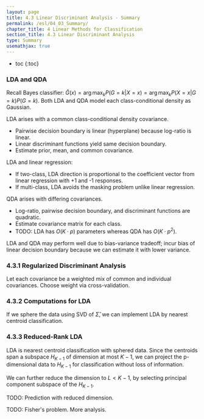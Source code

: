 ```yaml
---
layout: page
title: 4.3 Linear Discriminant Analysis - Summary
permalink: /esl/04_03_Summary/
chapter_title: 4 Linear Methods for Classification
section_title: 4.3 Linear Discriminant Analysis
type: Summary
usemathjax: true
---
```


* toc
{:toc}

### LDA and QDA

Recall Bayes classifier: $\hat{G}(x)= \arg\max_{k} P(G = k \lvert X = x) = \arg\max_{k} P(X = x \lvert G = k) P(G = k)$. 
Both LDA and QDA model each class-conditional density as Gaussian.


LDA arises with a common class-conditional density covariance.
- Pairwise decision boundary is linear (hyperplane) because log-ratio is linear.
- Linear discriminant functions yield same decision boundary.
- Estimate prior, mean, and common covariance.

LDA and linear regression:
- If two-class, LDA direction is proportional to the coefficient vector from linear regression with +1 and -1 responses.
- If multi-class, LDA avoids the masking problem unlike linear regression.

QDA arises with differing covariances. 
- Log-ratio, pairwise decision boundary, and discriminant functions are quadratic.
- Estimate covariance matrix for each class.
- TODO: LDA has $O(K \cdot p)$ parameters whereas QDA has $O(K \cdot p^2)$.

LDA and QDA may perform well due to bias-variance tradeoff; incur bias of linear decision boundary because we can estimate it with lower variance.

### 4.3.1 Regularized Discriminant Analysis

Let each covariance be a weighted mix of common and individual covariances. Choose weight via cross-validation.

### 4.3.2 Computations for LDA

If we sphere the data using SVD of $\hat{\Sigma}$, we can implement LDA by nearest centroid classification.

### 4.3.3 Reduced-Rank LDA

LDA is nearest centroid classification with sphered data. Since the centroids span a subspace $H_{K - 1}$ of dimension at most $K - 1$, we can project the p-dimensional data to $H_{K - 1}$ for classification without loss of information.

We can further reduce the dimension to $L < K - 1$, by selecting principal component subspace of the $H_{K - 1}$.

TODO: Prediction with reduced dimension.

TODO: Fisher's problem. More analysis.
